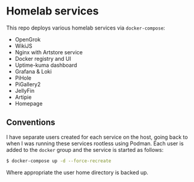 # Homelab services

This repo deploys various homelab services via `docker-compose`:

- OpenGrok
- WikiJS
- Nginx with Artstore service
- Docker registry and UI
- Uptime-kuma dashboard
- Grafana & Loki
- PiHole
- PiGallery2
- JellyFin
- Artipie
- Homepage

## Conventions

I have separate users created for each service on the host, going back to when I was running these
services rootless using Podman. Each user is added to the `docker` group and the service is started as follows:

```bash
$ docker-compose up -d --force-recreate
```

Where appropriate the user home directory is backed up.
